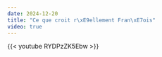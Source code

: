 ```yaml
---
date: 2024-12-20
title: "Ce que croit r\xE9ellement Fran\xE7ois"
video: true
---
```



{{< youtube RYDPzZK5Ebw >}}
